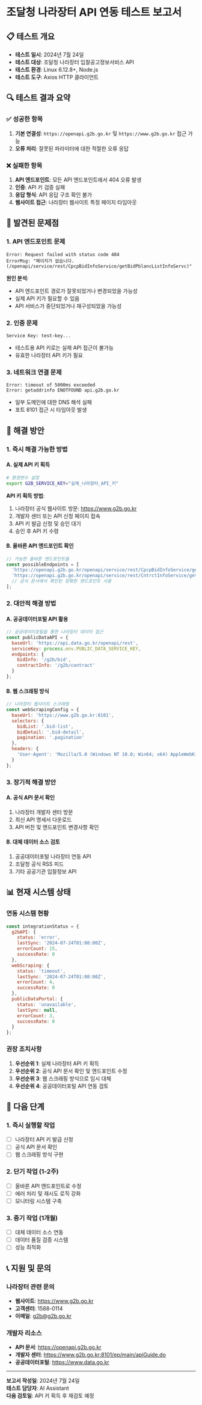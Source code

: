 # 조달청 나라장터 API 연동 테스트 보고서

## 📋 테스트 개요

- **테스트 일시**: 2024년 7월 24일
- **테스트 대상**: 조달청 나라장터 입찰공고정보서비스 API
- **테스트 환경**: Linux 6.12.8+, Node.js
- **테스트 도구**: Axios HTTP 클라이언트

## 🔍 테스트 결과 요약

### ✅ 성공한 항목
1. **기본 연결성**: `https://openapi.g2b.go.kr` 및 `https://www.g2b.go.kr` 접근 가능
2. **오류 처리**: 잘못된 파라미터에 대한 적절한 오류 응답

### ❌ 실패한 항목
1. **API 엔드포인트**: 모든 API 엔드포인트에서 404 오류 발생
2. **인증**: API 키 검증 실패
3. **응답 형식**: API 응답 구조 확인 불가
4. **웹사이트 접근**: 나라장터 웹사이트 특정 페이지 타임아웃

## 🚨 발견된 문제점

### 1. API 엔드포인트 문제
```
Error: Request failed with status code 404
ErrorMsg: "페이지가 없습니다.(/openapi/service/rest/CpcpBidInfoService/getBidPblancListInfoServc)"
```

**원인 분석**:
- API 엔드포인트 경로가 잘못되었거나 변경되었을 가능성
- 실제 API 키가 필요할 수 있음
- API 서비스가 중단되었거나 재구성되었을 가능성

### 2. 인증 문제
```
Service Key: test-key...
```
- 테스트용 API 키로는 실제 API 접근이 불가능
- 유효한 나라장터 API 키가 필요

### 3. 네트워크 연결 문제
```
Error: timeout of 5000ms exceeded
Error: getaddrinfo ENOTFOUND api.g2b.go.kr
```
- 일부 도메인에 대한 DNS 해석 실패
- 포트 8101 접근 시 타임아웃 발생

## 🔧 해결 방안

### 1. 즉시 해결 가능한 방법

#### A. 실제 API 키 획득
```bash
# 환경변수 설정
export G2B_SERVICE_KEY="실제_나라장터_API_키"
```

**API 키 획득 방법**:
1. 나라장터 공식 웹사이트 방문: https://www.g2b.go.kr
2. 개발자 센터 또는 API 신청 페이지 접속
3. API 키 발급 신청 및 승인 대기
4. 승인 후 API 키 수령

#### B. 올바른 API 엔드포인트 확인
```javascript
// 가능한 올바른 엔드포인트들
const possibleEndpoints = [
  'https://openapi.g2b.go.kr/openapi/service/rest/CpcpBidInfoService/getBidPblancListInfoServc',
  'https://openapi.g2b.go.kr/openapi/service/rest/CntrctInfoService/getCntrctInfoServc',
  // 공식 문서에서 확인된 정확한 엔드포인트 사용
];
```

### 2. 대안적 해결 방법

#### A. 공공데이터포털 API 활용
```javascript
// 공공데이터포털을 통한 나라장터 데이터 접근
const publicDataAPI = {
  baseUrl: 'https://api.data.go.kr/openapi/rest',
  serviceKey: process.env.PUBLIC_DATA_SERVICE_KEY,
  endpoints: {
    bidInfo: '/g2b/bid',
    contractInfo: '/g2b/contract'
  }
};
```

#### B. 웹 스크래핑 방식
```javascript
// 나라장터 웹사이트 스크래핑
const webScrapingConfig = {
  baseUrl: 'https://www.g2b.go.kr:8101',
  selectors: {
    bidList: '.bid-list',
    bidDetail: '.bid-detail',
    pagination: '.pagination'
  },
  headers: {
    'User-Agent': 'Mozilla/5.0 (Windows NT 10.0; Win64; x64) AppleWebKit/537.36'
  }
};
```

### 3. 장기적 해결 방안

#### A. 공식 API 문서 확인
1. 나라장터 개발자 센터 방문
2. 최신 API 명세서 다운로드
3. API 버전 및 엔드포인트 변경사항 확인

#### B. 대체 데이터 소스 검토
1. 공공데이터포털 나라장터 연동 API
2. 조달청 공식 RSS 피드
3. 기타 공공기관 입찰정보 API

## 📊 현재 시스템 상태

### 연동 시스템 현황
```javascript
const integrationStatus = {
  g2bAPI: {
    status: 'error',
    lastSync: '2024-07-24T01:08:00Z',
    errorCount: 15,
    successRate: 0
  },
  webScraping: {
    status: 'timeout',
    lastSync: '2024-07-24T01:08:00Z',
    errorCount: 4,
    successRate: 0
  },
  publicDataPortal: {
    status: 'unavailable',
    lastSync: null,
    errorCount: 3,
    successRate: 0
  }
};
```

### 권장 조치사항
1. **우선순위 1**: 실제 나라장터 API 키 획득
2. **우선순위 2**: 공식 API 문서 확인 및 엔드포인트 수정
3. **우선순위 3**: 웹 스크래핑 방식으로 임시 대체
4. **우선순위 4**: 공공데이터포털 API 연동 검토

## 🔄 다음 단계

### 1. 즉시 실행할 작업
- [ ] 나라장터 API 키 발급 신청
- [ ] 공식 API 문서 확인
- [ ] 웹 스크래핑 방식 구현

### 2. 단기 작업 (1-2주)
- [ ] 올바른 API 엔드포인트로 수정
- [ ] 에러 처리 및 재시도 로직 강화
- [ ] 모니터링 시스템 구축

### 3. 중기 작업 (1개월)
- [ ] 대체 데이터 소스 연동
- [ ] 데이터 품질 검증 시스템
- [ ] 성능 최적화

## 📞 지원 및 문의

### 나라장터 관련 문의
- **웹사이트**: https://www.g2b.go.kr
- **고객센터**: 1588-0114
- **이메일**: g2b@g2b.go.kr

### 개발자 리소스
- **API 문서**: https://openapi.g2b.go.kr
- **개발자 센터**: https://www.g2b.go.kr:8101/ep/main/apiGuide.do
- **공공데이터포털**: https://www.data.go.kr

---

**보고서 작성일**: 2024년 7월 24일  
**테스트 담당자**: AI Assistant  
**다음 검토일**: API 키 획득 후 재검토 예정